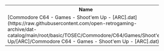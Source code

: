 <table>
<tr><th>Name</th><th>Size</th></tr>
<tr><td>[Commodore C64 - Games - Shoot'em Up - [ARC].dat](https://raw.githubusercontent.com/open-retrogaming-archive/dat-catalog/main/root/basic/TOSEC/Commodore/C64/Games/Shoot'em Up/[ARC]/Commodore C64 - Games - Shoot'em Up - [ARC].dat)</td><td>2183</td></tr>
</table>
